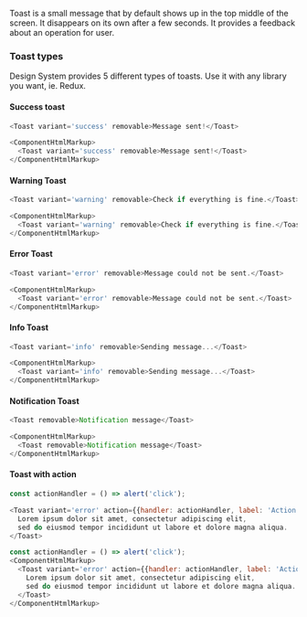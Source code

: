 Toast is a small message that by default shows up in the top middle of the screen. It disappears on its own after a few seconds. It provides a feedback about an operation for user.

### Toast types
Design System provides 5 different types of toasts. Use it with any library you want, ie. Redux. 

#### Success toast

```js
<Toast variant='success' removable>Message sent!</Toast>
```
```js noeditor
<ComponentHtmlMarkup>
  <Toast variant='success' removable>Message sent!</Toast>
</ComponentHtmlMarkup>
```

#### Warning Toast

```js
<Toast variant='warning' removable>Check if everything is fine.</Toast>
```
```js noeditor
<ComponentHtmlMarkup>
  <Toast variant='warning' removable>Check if everything is fine.</Toast>
</ComponentHtmlMarkup>
```

#### Error Toast

```js
<Toast variant='error' removable>Message could not be sent.</Toast>
```
```js noeditor
<ComponentHtmlMarkup>
  <Toast variant='error' removable>Message could not be sent.</Toast>
</ComponentHtmlMarkup>
```

#### Info Toast

```js
<Toast variant='info' removable>Sending message...</Toast>
```
```js noeditor
<ComponentHtmlMarkup>
  <Toast variant='info' removable>Sending message...</Toast>
</ComponentHtmlMarkup>
```

#### Notification Toast

```js
<Toast removable>Notification message</Toast>
```
```js noeditor
<ComponentHtmlMarkup>
  <Toast removable>Notification message</Toast>
</ComponentHtmlMarkup>
```

#### Toast with action

```js
const actionHandler = () => alert('click');

<Toast variant='error' action={{handler: actionHandler, label: 'Action'}} removable>
  Lorem ipsum dolor sit amet, consectetur adipiscing elit,
  sed do eiusmod tempor incididunt ut labore et dolore magna aliqua.
</Toast>
```
```js noeditor
const actionHandler = () => alert('click');
<ComponentHtmlMarkup>
  <Toast variant='error' action={{handler: actionHandler, label: 'Action'}} removable>
    Lorem ipsum dolor sit amet, consectetur adipiscing elit,
    sed do eiusmod tempor incididunt ut labore et dolore magna aliqua.
  </Toast>
</ComponentHtmlMarkup>
```
